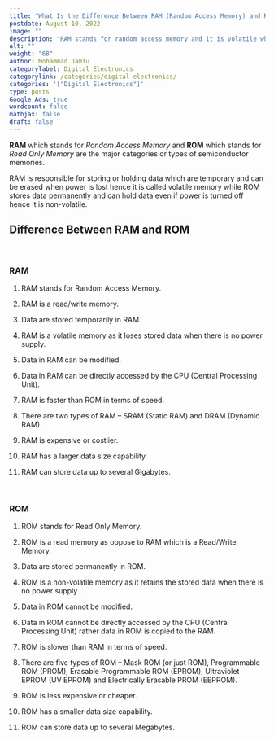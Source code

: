 ```yaml
---
title: "What Is the Difference Between RAM (Random Access Memory) and ROM (Read Only Memory)"
postdate: August 10, 2022
image: ""
description: "RAM stands for random access memory and it is volatile while ROM stands for read only memory and it is non-volatile."
alt: ""
weight: "68"
author: Mohammad Jamiu
categorylabel: Digital Electronics
categorylink: /categories/digital-electronics/
categories: '["Digital Electronics"]'
type: posts
Google_Ads: true
wordcount: false
mathjax: false
draft: false
---
```


**RAM** which stands for _Random Access Memory_ and **ROM** which stands for _Read Only Memory_ are the major categories or types of semiconductor memories.

RAM is responsible for storing or holding data which are temporary and can be erased when power is lost hence it is called volatile memory while ROM stores data permanently and can hold data even if power is turned off hence it is non-volatile.

## Difference Between RAM and ROM

</br>

### RAM

1. RAM stands for Random Access Memory.

1. RAM is a read/write memory.

1. Data are stored temporarily in RAM.

1. RAM is a volatile memory as it loses stored data when there is no power supply.

1. Data in RAM can be modified.

1. Data in RAM can be directly accessed by the CPU (Central Processing Unit).

1. RAM is faster than ROM in terms of speed.

1. There are two types of RAM – SRAM (Static RAM) and DRAM (Dynamic RAM).

1. RAM is expensive or costlier.

1. RAM has a larger data size capability.

1. RAM can store data up to several Gigabytes.

</br>

### ROM

1. ROM stands for Read Only Memory.

1. ROM is a read memory as oppose to RAM which is a Read/Write Memory.

1. Data are stored permanently in ROM.

1. ROM is a non-volatile memory as it retains the stored data when there is no power supply
   .
1. Data in ROM cannot be modified.

1. Data in ROM cannot be directly accessed by the CPU (Central Processing Unit) rather data in ROM is copied to the RAM.

1. ROM is slower than RAM in terms of speed.

1. There are five types of ROM – Mask ROM (or just ROM), Programmable ROM (PROM), Erasable Programmable ROM (EPROM), Ultraviolet EPROM (UV EPROM) and Electrically Erasable PROM (EEPROM).

1. ROM is less expensive or cheaper.

1. ROM has a smaller data size capability.

1. ROM can store data up to several Megabytes.
